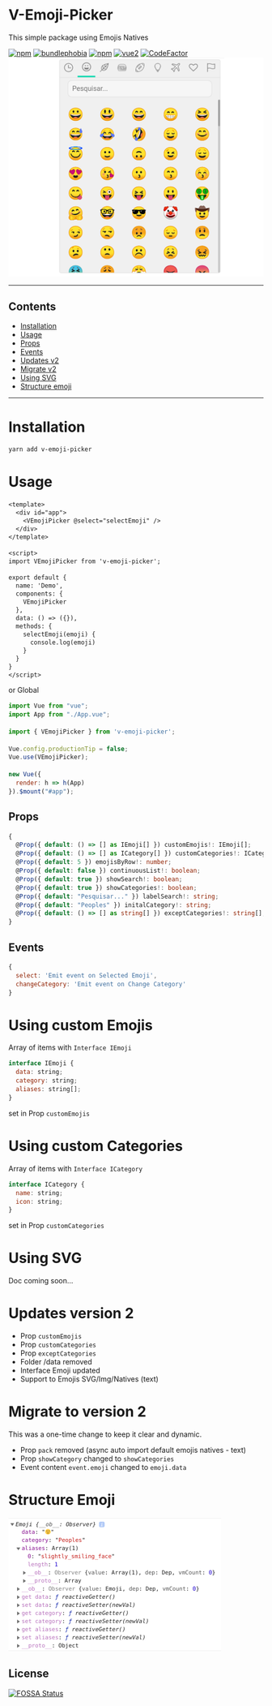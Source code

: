# V-Emoji-Picker
This simple package using Emojis Natives

[![npm](https://img.shields.io/npm/v/v-emoji-picker.svg?style=flat-square)](https://www.npmjs.com/package/v-emoji-picker)
[![bundlephobia](https://img.shields.io/bundlephobia/minzip/v-emoji-picker.svg?style=flat-square)](https://bundlephobia.com/result?p=v-emoji-picker@latest)
[![npm](https://img.shields.io/npm/dm/v-emoji-picker.svg?style=flat-square)](https://www.npmjs.com/package/v-emoji-picker)
[![vue2](https://img.shields.io/badge/vue-2.x-brightgreen.svg?style=flat-square)](https://vuejs.org/)
[![CodeFactor](https://www.codefactor.io/repository/github/joaoeudes7/v-emoji-picker/badge?style=flat-square)](https://www.codefactor.io/repository/github/joaoeudes7/v-emoji-picker)
![example: Android](.demo.png)

---
## Contents
- [Installation](#installation)
- [Usage](#usage)
- [Props](#props)
- [Events](#events)
- [Updates v2](#updates-version-2)
- [Migrate v2](#migrate-to-version-2)
- [Using SVG](#using-SVG)
- [Structure emoji](#structure-emoji)
----

# Installation
```bash
yarn add v-emoji-picker
```
# Usage
```vue
<template>
  <div id="app">
    <VEmojiPicker @select="selectEmoji" />
  </div>
</template>

<script>
import VEmojiPicker from 'v-emoji-picker';

export default {
  name: 'Demo',
  components: {
    VEmojiPicker
  },
  data: () => ({}),
  methods: {
    selectEmoji(emoji) {
      console.log(emoji)
    }
  }
}
</script>
```

or Global

```js
import Vue from "vue";
import App from "./App.vue";

import { VEmojiPicker } from 'v-emoji-picker';

Vue.config.productionTip = false;
Vue.use(VEmojiPicker);

new Vue({
  render: h => h(App)
}).$mount("#app");
```

## Props
```ts
{
  @Prop({ default: () => [] as IEmoji[] }) customEmojis!: IEmoji[];
  @Prop({ default: () => [] as ICategory[] }) customCategories!: ICategory[];
  @Prop({ default: 5 }) emojisByRow!: number;
  @Prop({ default: false }) continuousList!: boolean;
  @Prop({ default: true }) showSearch!: boolean;
  @Prop({ default: true }) showCategories!: boolean;
  @Prop({ default: "Pesquisar..." }) labelSearch!: string;
  @Prop({ default: "Peoples" }) initalCategory!: string;
  @Prop({ default: () => [] as string[] }) exceptCategories!: string[];
}
```

## Events
```js
{
  select: 'Emit event on Selected Emoji',
  changeCategory: 'Emit event on Change Category'
}
```

# Using custom Emojis
Array of items with `Interface IEmoji`

```js
interface IEmoji {
  data: string;
  category: string;
  aliases: string[];
}
```

set in Prop `customEmojis`

# Using custom Categories
Array of items with `Interface ICategory`

```js
interface ICategory {
  name: string;
  icon: string;
}
```

set in Prop `customCategories`

# Using SVG
Doc coming soon...

# Updates version 2
- Prop `customEmojis`
- Prop `customCategories`
- Prop `exceptCategories`
- Folder /data removed
- Interface Emoji updated
- Support to Emojis SVG/Img/Natives (text)

# Migrate to version 2
This was a one-time change to keep it clear and dynamic.

- Prop `pack` removed (async auto import default emojis natives - text)
- Prop `showCategory` changed to `showCategories`
- Event content `event.emoji` changed to `emoji.data`

# Structure Emoji
![](.emoji.png)

## License
[![FOSSA Status](https://app.fossa.io/api/projects/git%2Bgithub.com%2Fjoaoeudes7%2FV-Emoji-Picker.svg?type=large)](https://app.fossa.io/projects/git%2Bgithub.com%2Fjoaoeudes7%2FV-Emoji-Picker?ref=badge_large)
